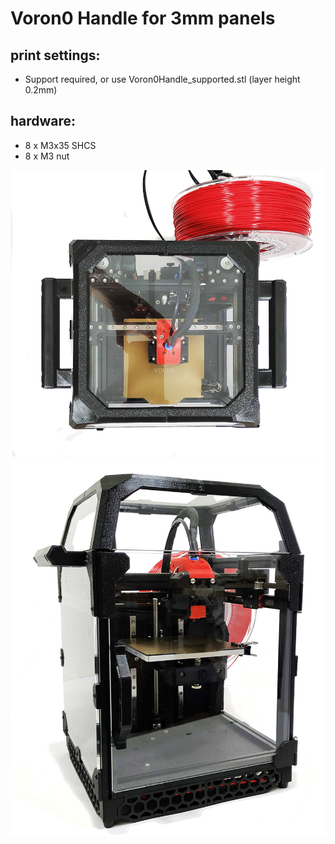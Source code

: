 # Voron0 Handle for 3mm panels

## print settings:

- Support required, or use Voron0Handle_supported.stl (layer height 0.2mm)

## hardware:

- 8 x M3x35 SHCS
- 8 x M3 nut

![IMG1](./IMG1.jpg)
![IMG2](./IMG2.jpg)
